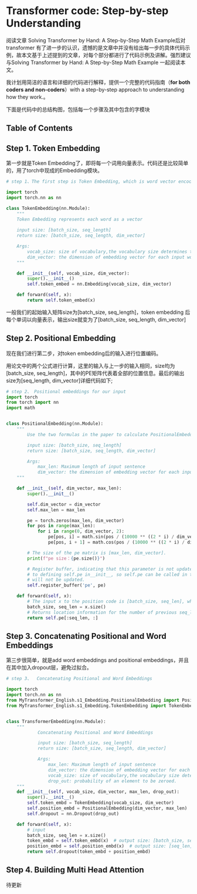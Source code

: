 # Transformer code: Step-by-step Understanding



  阅读文章 Solving Transformer by Hand: A Step-by-Step Math Example后对 transformer 有了进一步的认识，遗憾的是文章中并没有给出每一步的具体代码示例，故本文基于上述提到的文章，对每个部分都进行了代码示例及讲解。强烈建议与Solving Transformer by Hand: A Step-by-Step Math Example 一起阅读本文。

  我计划用简洁的语言和详细的代码进行解释，提供一个完整的代码指南（**for both coders and non-coders**）with a step-by-step approach to understanding how they work.。

  下面是代码中的总结构图，包括每一个步骤及其中包含的字模块

## Table of Contents



## Step 1. Token Embedding

第一步就是Token Embedding了，即将每一个词用向量表示。代码还是比较简单的，用了torch中现成的Embedding模块。

``` python
# step 1、The first step is Token Embedding, which is word vector encoding.

import torch
import torch.nn as nn

class TokenEmbedding(nn.Module):
    """
    Token Embedding represents each word as a vector
    
    input size: [batch_size, seq_length]
    return size: [batch_size, seq_length, dim_vector]

    Args:
        vocab_size: size of vocabulary,the vocabulary size determines the total number of unique words in our dataset.
        dim_vector: the dimension of embedding vector for each input word.
    """

    def __init__(self, vocab_size, dim_vector):
        super().__init__()
        self.token_embed = nn.Embedding(vocab_size, dim_vector)

    def forward(self, x):
        return self.token_embed(x)
```



  一般我们的起始输入矩阵size为[batch_size, seq_length]，token embedding 后每个单词以向量表示，输出size就变为了[batch_size, seq_length, dim_vector]



## Step 2.  Positional Embedding

现在我们进行第二步，对token embedding后的输入进行位置编码。

用论文中的两个公式进行计算，这里的输入与上一步的输入相同，size均为[batch_size, seq_length]，其中的PE矩阵代表着全部的位置信息。最后的输出size为[seq_length, dim_vector]详细代码如下;

```python
# step 2、 Positional embeddings for our input
import torch
from torch import nn
import math


class PositionalEmbedding(nn.Module):
    """
        Use the two formulas in the paper to calculate PositionalEmbedding

        input size: [batch_size, seq_length]
        return size: [batch_size, seq_length, dim_vector]

        Args:
            max_len: Maximum length of input sentence
            dim_vector: the dimension of embedding vector for each input word.
    """

    def __init__(self, dim_vector, max_len):
        super().__init__()

        self.dim_vector = dim_vector
        self.max_len = max_len

        pe = torch.zeros(max_len, dim_vector)
        for pos in range(max_len):
            for i in range(0, dim_vector, 2):
                pe[pos, i] = math.sin(pos / (10000 ** ((2 * i) / dim_vector)))
                pe[pos, i + 1] = math.cos(pos / (10000 ** ((2 * i) / dim_vector)))

        # The size of the pe matrix is [max_len, dim_vector].
        print(f"pe size：{pe.size()}")

        # Register buffer, indicating that this parameter is not updated. Tips: Registering the buffer is equivalent
        # to defining self.pe in__init__, so self.pe can be called in the forward function below, but the parameters
        # will not be updated.
        self.register_buffer('pe', pe)

    def forward(self, x):
        # The input x to the position code is [batch_size, seq_len], where seq_len is the length of the sentence
        batch_size, seq_len = x.size()
        # Returns location information for the number of previous seq_len
        return self.pe[:seq_len, :]
```



## Step 3.  Concatenating Positional and Word Embeddings

第三步很简单，就是add word embeddings and positional embeddings，并且在其中加入dropout层，避免过拟合。

```python
# step 3、  Concatenating Positional and Word Embeddings

import torch
import torch.nn as nn
from MyTransformer_English.s1_Embedding.PositionalEmbedding import PositionalEmbedding
from MyTransformer_English.s1_Embedding.TokenEmbedding import TokenEmbedding


class TransformerEmbedding(nn.Module):
    """
            Concatenating Positional and Word Embeddings

            input size: [batch_size, seq_length]
            return size: [batch_size, seq_length, dim_vector]

            Args:
                max_len: Maximum length of input sentence
                dim_vector: the dimension of embedding vector for each input word.
                vocab_size: size of vocabulary,the vocabulary size determines the total number of unique words in our dataset.
                drop_out: probability of an element to be zeroed.
    """
    def __init__(self, vocab_size, dim_vector, max_len, drop_out):
        super().__init__()
        self.token_embd = TokenEmbedding(vocab_size, dim_vector)
        self.position_embd = PositionalEmbedding(dim_vector, max_len)
        self.dropout = nn.Dropout(drop_out)

    def forward(self, x):
        # input
        batch_size, seq_len = x.size()
        token_embd = self.token_embd(x)  # output size: [batch_size, seq_len, dim_vector]
        position_embd = self.position_embd(x)  # output size: [seq_len, dim_vector]
        return self.dropout(token_embd + position_embd)
```

## Step 4. Building Multi Head Attention
  待更新
